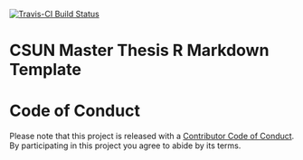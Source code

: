 
[![Travis-CI Build Status](https://travis-ci.org/carlganz/CSUNtemplate.svg?branch=master)](https://travis-ci.org/carlganz/CSUNtemplate)

CSUN Master Thesis R Markdown Template
======================================

Code of Conduct
===============

Please note that this project is released with a [Contributor Code of Conduct](CONDUCT.md). By participating in this project you agree to abide by its terms.
